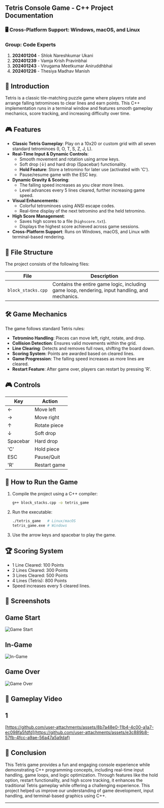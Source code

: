 ## Tetris Console Game - C++ Project Documentation

### 🖥️ Cross-Platform Support: Windows, macOS, and Linux

### Group: Code Experts

1. **202401204** - Shlok Nareshkumar Ukani
2. **202401239** - Vamja Krish Pravinbhai
3. **202401243** - Virugama Meetkumar Aniruddhbhai
4. **202401226** - Thesiya Madhav Manish

## 📌 Introduction

Tetris is a classic tile-matching puzzle game where players rotate and arrange falling tetrominoes to clear lines and earn points. This C++ implementation runs in a terminal window and features smooth gameplay mechanics, score tracking, and increasing difficulty over time.

## 🎮 Features

- **Classic Tetris Gameplay**: Play on a 10x20 or custom grid with all seven standard tetrominoes (I, O, T, S, Z, J, L).
- **Real-Time Input & Dynamic Controls**:
  - Smooth movement and rotation using arrow keys.
  - Soft drop (↓) and hard drop (Spacebar) functionality.
  - **Hold Feature**: Store a tetromino for later use (activated with 'C').
  - Pause/resume game with the ESC key.
- **Dynamic Gravity & Scoring**:
  - The falling speed increases as you clear more lines.
  - Level advances every 5 lines cleared, further increasing game speed.
- **Visual Enhancements**:
  - Colorful tetrominoes using ANSI escape codes.
  - Real-time display of the next tetromino and the held tetromino.
- **High Score Management**:
  - Saves high scores to a file (`highscore.txt`).
  - Displays the highest score achieved across game sessions.
- **Cross-Platform Support**: Runs on Windows, macOS, and Linux with terminal-based rendering.

## 📂 File Structure
The project consists of the following files:

| File               | Description                                                                                    |
| ------------------ | ---------------------------------------------------------------------------------------------- |
| `block_stacks.cpp` | Contains the entire game logic, including game loop, rendering, input handling, and mechanics. |

## 🛠️ Game Mechanics
The game follows standard Tetris rules:

- **Tetromino Handling**: Pieces can move left, right, rotate, and drop.
- **Collision Detection**: Ensures valid movements within the grid.
- **Line Clearing**: Detects and removes full rows, shifting the board down.
- **Scoring System**: Points are awarded based on cleared lines.
- **Game Progression**: The falling speed increases as more lines are cleared.
- **Restart Feature**: After game over, players can restart by pressing 'R'.

## 🎮 Controls

| Key      | Action        |
| -------- | ------------- |
| ←        | Move left     |
| →        | Move right    |
| ↑        | Rotate piece  |
| ↓        | Soft drop     |
| Spacebar | Hard drop     |
| 'C'      | Hold piece    |
| ESC      | Pause/Quit    |
| 'R'      | Restart game  |

## 🚀 How to Run the Game

1. Compile the project using a C++ compiler:
   ```sh
   g++ block_stacks.cpp -o tetris_game
   ```
2. Run the executable:
   ```sh
   ./tetris_game   # Linux/macOS
   tetris_game.exe # Windows
   ```
3. Use the arrow keys and spacebar to play the game.

## 🏆 Scoring System

- 1 Line Cleared: 100 Points
- 2 Lines Cleared: 300 Points
- 3 Lines Cleared: 500 Points
- 4 Lines (Tetris): 800 Points
- Speed increases every 5 cleared lines.


## 📸 Screenshots
## Game Start 
![Game Start](https://github.com/user-attachments/assets/2f7f0a6a-d76f-4cef-92dc-a21b48e06704)

## In-Game
![In-Game](https://github.com/user-attachments/assets/a534452e-0ccc-4af6-a7d4-4721868ee471)

## Game Over
![Game Over](https://github.com/user-attachments/assets/79057b7e-1c93-4f79-a5b8-a38eaee0c419)

## 🎥 Gameplay Video
## 1
[https://github.com/user-attachments/assets/8b7a48e0-11b4-4c00-a1a7-ec098fa5fdfd](https://github.com/user-attachments/assets/e3c889b8-57fb-4fcc-a9ae-56a47a5a9daf)


## 🎯 Conclusion
This Tetris game provides a fun and engaging console experience while demonstrating C++ programming concepts, including real-time input handling, game loops, and logic optimization. Through features like the hold option, restart functionality, and high score tracking, it enhances the traditional Tetris gameplay while offering a challenging experience. This project helped us improve our understanding of game development, input handling, and terminal-based graphics using C++.

---


